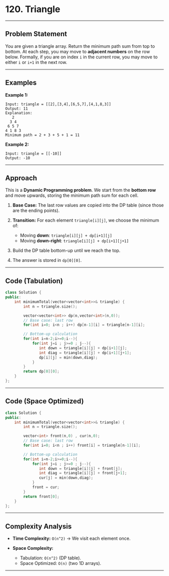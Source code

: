 
# **120. Triangle**

---

## **Problem Statement**

You are given a triangle array. Return the minimum path sum from top to bottom.
At each step, you may move to **adjacent numbers** on the row below.
Formally, if you are on index `i` in the current row, you may move to either `i` or `i+1` in the next row.

---

## **Examples**

**Example 1:**

```
Input: triangle = [[2],[3,4],[6,5,7],[4,1,8,3]]
Output: 11
Explanation:
   2
  3 4
 6 5 7
4 1 8 3
Minimum path = 2 + 3 + 5 + 1 = 11
```

**Example 2:**

```
Input: triangle = [[-10]]
Output: -10
```

---

## **Approach**

This is a **Dynamic Programming problem**.
We start from the **bottom row** and move upwards, storing the minimum path sum for each cell.

1. **Base Case:** The last row values are copied into the DP table (since those are the ending points).
2. **Transition:** For each element `triangle[i][j]`, we choose the minimum of:

   * Moving **down**: `triangle[i][j] + dp[i+1][j]`
   * Moving **down-right**: `triangle[i][j] + dp[i+1][j+1]`
3. Build the DP table bottom-up until we reach the top.
4. The answer is stored in `dp[0][0]`.

---

## **Code (Tabulation)**

```cpp
class Solution {
public:
    int minimumTotal(vector<vector<int>>& triangle) {
        int n = triangle.size();

        vector<vector<int>> dp(n,vector<int>(n,0));
        // Base case: last row
        for(int i=0; i<n ; i++) dp[n-1][i] = triangle[n-1][i];

        // Bottom-up calculation
        for(int i=n-2;i>=0;i--){
            for(int j=i ; j>=0 ; j--){
               int down = triangle[i][j] + dp[i+1][j];
               int diag = triangle[i][j] + dp[i+1][j+1];
               dp[i][j] = min(down,diag);
            }
        }
        return dp[0][0];
    }
};
```

---

## **Code (Space Optimized)**

```cpp
class Solution {
public:
    int minimumTotal(vector<vector<int>>& triangle) {
        int n = triangle.size();

        vector<int> front(n,0) , cur(n,0);
        // Base case: last row
        for(int i=0; i<n ; i++) front[i] = triangle[n-1][i];

        // Bottom-up calculation
        for(int i=n-2;i>=0;i--){
            for(int j=i ; j>=0 ; j--){
               int down = triangle[i][j] + front[j];
               int diag = triangle[i][j] + front[j+1];
               cur[j] = min(down,diag);
            }
            front = cur;
        }
        return front[0];
    }
};
```

---

## **Complexity Analysis**

* **Time Complexity:** `O(n^2)` → We visit each element once.
* **Space Complexity:**

  * Tabulation: `O(n^2)` (DP table).
  * Space Optimized: `O(n)` (two 1D arrays).

---
